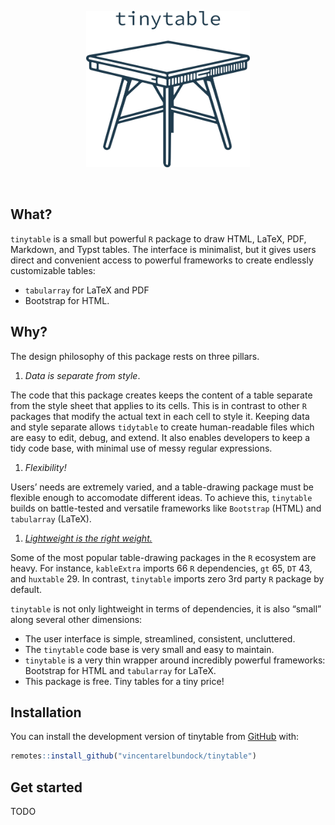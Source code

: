 
<p align="center">
<img src="man/figures/tinytable_logo.png" height = "250" class = "center">
</p>

<br> <!-- badges: start --> <!-- badges: end -->

## What?

`tinytable` is a small but powerful `R` package to draw HTML, LaTeX,
PDF, Markdown, and Typst tables. The interface is minimalist, but it
gives users direct and convenient access to powerful frameworks to
create endlessly customizable tables:

-   `tabularray` for LaTeX and PDF
-   Bootstrap for HTML.

## Why?

The design philosophy of this package rests on three pillars.

1.  *Data is separate from style*.

The code that this package creates keeps the content of a table separate
from the style sheet that applies to its cells. This is in contrast to
other `R` packages that modify the actual text in each cell to style it.
Keeping data and style separate allows `tidytable` to create
human-readable files which are easy to edit, debug, and extend. It also
enables developers to keep a tidy code base, with minimal use of messy
regular expressions.

1.  *Flexibility!*

Users’ needs are extremely varied, and a table-drawing package must be
flexible enough to accomodate different ideas. To achieve this,
`tinytable` builds on battle-tested and versatile frameworks like
`Bootstrap` (HTML) and `tabularray` (LaTeX).

1.  [*Lightweight is the right weight.*](https://www.tinyverse.org/)

Some of the most popular table-drawing packages in the `R` ecosystem are
heavy. For instance, `kableExtra` imports 66 `R` dependencies, `gt` 65,
`DT` 43, and `huxtable` 29. In contrast, `tinytable` imports zero 3rd
party `R` package by default.

`tinytable` is not only lightweight in terms of dependencies, it is also
“small” along several other dimensions:

-   The user interface is simple, streamlined, consistent, uncluttered.
-   The `tinytable` code base is very small and easy to maintain.
-   `tinytable` is a very thin wrapper around incredibly powerful
    frameworks: Bootstrap for HTML and `tabularray` for LaTeX.
-   This package is free. Tiny tables for a tiny price!

## Installation

You can install the development version of tinytable from
[GitHub](https://github.com/) with:

``` r
remotes::install_github("vincentarelbundock/tinytable")
```

## Get started

TODO
